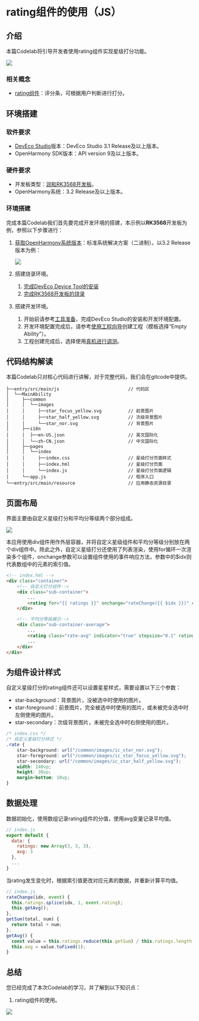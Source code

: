 # rating组件的使用（JS）

## 介绍

本篇Codelab将引导开发者使用rating组件实现星级打分功能。

![](figures/zh-cn_image_0000001592194341.gif)

### 相关概念

- [rating组件](https://gitcode.com/openharmony/docs/blob/master/zh-cn/application-dev/reference/apis-arkui/arkui-js/js-components-basic-rating.md/)：评分条，可根据用户判断进行打分。

## 环境搭建

### 软件要求

-   [DevEco Studio](https://gitcode.com/openharmony/docs/blob/master/zh-cn/application-dev/quick-start/start-overview.md#%E5%B7%A5%E5%85%B7%E5%87%86%E5%A4%87)版本：DevEco Studio 3.1 Release及以上版本。
-   OpenHarmony SDK版本：API version 9及以上版本。

### 硬件要求

-   开发板类型：[润和RK3568开发板](https://gitcode.com/openharmony/docs/blob/master/zh-cn/device-dev/quick-start/quickstart-appendix-rk3568.md)。
-   OpenHarmony系统：3.2 Release及以上版本。

### 环境搭建

完成本篇Codelab我们首先要完成开发环境的搭建，本示例以**RK3568**开发板为例，参照以下步骤进行：

1.  [获取OpenHarmony系统版本](https://gitcode.com/openharmony/docs/blob/master/zh-cn/device-dev/get-code/sourcecode-acquire.md#%E8%8E%B7%E5%8F%96%E6%96%B9%E5%BC%8F3%E4%BB%8E%E9%95%9C%E5%83%8F%E7%AB%99%E7%82%B9%E8%8E%B7%E5%8F%96)：标准系统解决方案（二进制）。以3.2 Release版本为例：

    ![](figures/zh-cn_image_0000001569303293.png)

2.  搭建烧录环境。
    1.  [完成DevEco Device Tool的安装](https://gitcode.com/openharmony/docs/blob/master/zh-cn/device-dev/quick-start/quickstart-ide-env-win.md)
    2.  [完成RK3568开发板的烧录](https://gitcode.com/openharmony/docs/blob/master/zh-cn/device-dev/quick-start/quickstart-ide-3568-burn.md)

3.  搭建开发环境。
    1.  开始前请参考[工具准备](https://gitcode.com/openharmony/docs/blob/master/zh-cn/application-dev/quick-start/start-overview.md#%E5%B7%A5%E5%85%B7%E5%87%86%E5%A4%87)，完成DevEco Studio的安装和开发环境配置。
    2.  开发环境配置完成后，请参考[使用工程向导](https://gitcode.com/openharmony/docs/blob/master/zh-cn/application-dev/quick-start/start-with-ets-stage.md#创建ets工程)创建工程（模板选择“Empty Ability”）。
    3.  工程创建完成后，选择使用[真机进行调测](https://gitcode.com/openharmony/docs/blob/master/zh-cn/application-dev/quick-start/start-with-ets-stage.md#使用真机运行应用)。

## 代码结构解读

本篇Codelab只对核心代码进行讲解，对于完整代码，我们会在gitcode中提供。

```
├──entry/src/main/js                          // 代码区
│  └──MainAbility
│     ├──common
│     │  └──images
│     │     ├──star_focus_yellow.svg          // 前景图片
│     │     ├──star_half_yellow.svg           // 次级背景图片
│     │     └──star_nor.svg                   // 背景图片
│     ├──i18n
│     │  ├──en-US.json	                      // 英文国际化
│     │  └──zh-CN.json	                      // 中文国际化
│     ├──pages
│     │  └──index
│     │     ├──index.css                      // 星级打分页面样式
│     │	    ├──index.hml                      // 星级打分页面
│     │	    └──index.js                       // 星级打分页面逻辑
│     └──app.js                               // 程序入口
└──entry/src/main/resource                    // 应用静态资源目录
```
## 页面布局

界面主要由自定义星级打分和平均分等级两个部分组成。

![](figures/zh-cn_image_0000001592339481.png)

本应用使用div组件用作外层容器，并将自定义星级组件和平均分等级分别放在两个div组件中。除此之外，自定义星级打分还使用了列表渲染，使用for循环一次渲染多个组件，onchange参数可以设置组件使用的事件响应方法，参数中的$idx则代表数组中的元素的索引值。

```html
<!-- index.hml -->
<div class="container">
    <!-- 自定义打分组件-->
    <div class="sub-container">
        ...
        <rating for="{{ ratings }}" onchange="rateChange({{ $idx }})" class="rate" rating="3"></rating>
    </div>

    <!-- 平均分等级展示-->
    <div class="sub-container-average">
        ...
        <rating class="rate-avg" indicator="true" stepsize="0.1" rating="{{ avg }}"></rating>
        ...
    </div>
</div>
```
## 为组件设计样式

自定义星级打分的rating组件还可以设置星星样式，需要设置以下三个参数：

-   star-background：背景图片，没被选中时使用的图片。
-   star-foreground：前景图片，完全被选中时使用的图片，或未被完全选中时左侧使用的图片。
-   star-secondary：次级背景图片，未被完全选中时右侧使用的图片。

```css
/* index.css */
/* 自定义星级打分样式 */
.rate {
    star-background: url("/common/images/ic_star_nor.svg");
    star-foreground: url("/common/images/ic_star_focus_yellow.svg");
    star-secondary: url("/common/images/ic_star_half_yellow.svg");
    width: 140vp;
    height: 30vp;
    margin-bottom: 10vp;
}
```

## 数据处理

数据初始化，使用数组记录rating组件的分值，使用avg变量记录平均值。

```javascript
// index.js
export default {
  data: {
    ratings: new Array(3, 3, 3),
    avg: 3
  },
  ...
}
```

当rating发生变化时，根据索引值更改对应元素的数据，并重新计算平均值。

```javascript
// index.js
rateChange(idx, event) {
  this.ratings.splice(idx, 1, event.rating);
  this.getAvg();
},
getSum(total, num) {
  return total + num;
},
getAvg() {
  const value = this.ratings.reduce(this.getSum) / this.ratings.length;
  this.avg = value.toFixed(1);
}
```


## 总结

您已经完成了本次Codelab的学习，并了解到以下知识点：

1. rating组件的使用。

![](figures/zh-cn_image_0000001523886822.gif)
